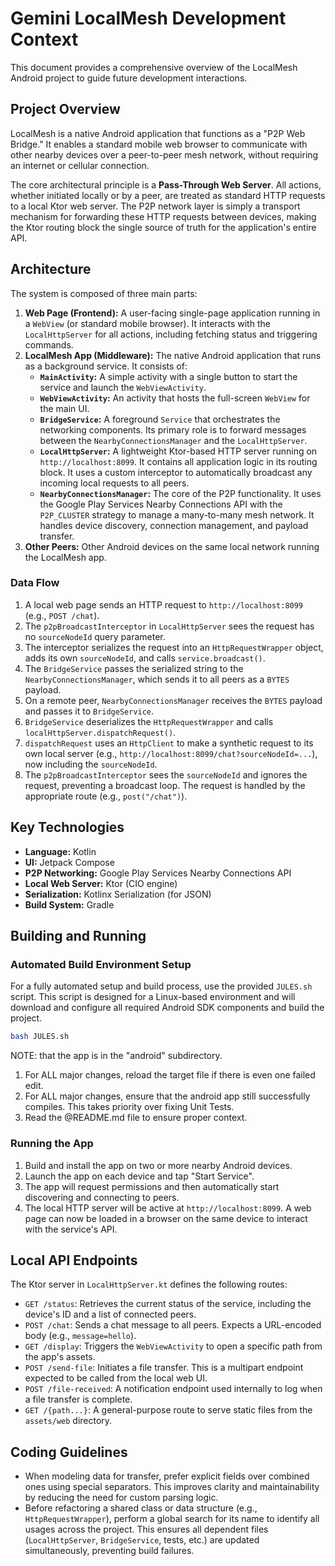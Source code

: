 # Gemini LocalMesh Development Context

This document provides a comprehensive overview of the LocalMesh Android project to guide future development interactions.

## Project Overview

LocalMesh is a native Android application that functions as a "P2P Web Bridge." It enables a standard mobile web browser to communicate with other nearby devices over a peer-to-peer mesh network, without requiring an internet or cellular connection.

The core architectural principle is a **Pass-Through Web Server**. All actions, whether initiated locally or by a peer, are treated as standard HTTP requests to a local Ktor web server. The P2P network layer is simply a transport mechanism for forwarding these HTTP requests between devices, making the Ktor routing block the single source of truth for the application's entire API.

## Architecture

The system is composed of three main parts:

1.  **Web Page (Frontend):** A user-facing single-page application running in a `WebView` (or standard mobile browser). It interacts with the `LocalHttpServer` for all actions, including fetching status and triggering commands.
2.  **LocalMesh App (Middleware):** The native Android application that runs as a background service. It consists of:
    *   **`MainActivity`:** A simple activity with a single button to start the service and launch the `WebViewActivity`.
    *   **`WebViewActivity`:** An activity that hosts the full-screen `WebView` for the main UI.
    *   **`BridgeService`:** A foreground `Service` that orchestrates the networking components. Its primary role is to forward messages between the `NearbyConnectionsManager` and the `LocalHttpServer`.
    *   **`LocalHttpServer`:** A lightweight Ktor-based HTTP server running on `http://localhost:8099`. It contains all application logic in its routing block. It uses a custom interceptor to automatically broadcast any incoming local requests to all peers.
    *   **`NearbyConnectionsManager`:** The core of the P2P functionality. It uses the Google Play Services Nearby Connections API with the `P2P_CLUSTER` strategy to manage a many-to-many mesh network. It handles device discovery, connection management, and payload transfer.
3.  **Other Peers:** Other Android devices on the same local network running the LocalMesh app.

### Data Flow

1.  A local web page sends an HTTP request to `http://localhost:8099` (e.g., `POST /chat`).
2.  The `p2pBroadcastInterceptor` in `LocalHttpServer` sees the request has no `sourceNodeId` query parameter.
3.  The interceptor serializes the request into an `HttpRequestWrapper` object, adds its own `sourceNodeId`, and calls `service.broadcast()`.
4.  The `BridgeService` passes the serialized string to the `NearbyConnectionsManager`, which sends it to all peers as a `BYTES` payload.
5.  On a remote peer, `NearbyConnectionsManager` receives the `BYTES` payload and passes it to `BridgeService`.
6.  `BridgeService` deserializes the `HttpRequestWrapper` and calls `localHttpServer.dispatchRequest()`.
7.  `dispatchRequest` uses an `HttpClient` to make a synthetic request to its own local server (e.g., `http://localhost:8099/chat?sourceNodeId=...`), now including the `sourceNodeId`.
8.  The `p2pBroadcastInterceptor` sees the `sourceNodeId` and ignores the request, preventing a broadcast loop. The request is handled by the appropriate route (e.g., `post("/chat")`).

## Key Technologies

*   **Language:** Kotlin
*   **UI:** Jetpack Compose
*   **P2P Networking:** Google Play Services Nearby Connections API
*   **Local Web Server:** Ktor (CIO engine)
*   **Serialization:** Kotlinx Serialization (for JSON)
*   **Build System:** Gradle

## Building and Running

### Automated Build Environment Setup

For a fully automated setup and build process, use the provided `JULES.sh` script. This script is designed for a Linux-based environment and will download and configure all required Android SDK components and build the project.

```bash
bash JULES.sh
```

NOTE: that the app is in the "android" subdirectory.

1. For ALL major changes, reload the target file if there is even one failed edit.
1. For ALL major changes, ensure that the android app still successfully compiles.  This takes priority over fixing Unit Tests. 
1. Read the @README.md file to ensure proper context.

### Running the App

1.  Build and install the app on two or more nearby Android devices.
2.  Launch the app on each device and tap "Start Service".
3.  The app will request permissions and then automatically start discovering and connecting to peers.
4.  The local HTTP server will be active at `http://localhost:8099`. A web page can now be loaded in a browser on the same device to interact with the service's API.

## Local API Endpoints

The Ktor server in `LocalHttpServer.kt` defines the following routes:

*   `GET /status`: Retrieves the current status of the service, including the device's ID and a list of connected peers.
*   `POST /chat`: Sends a chat message to all peers. Expects a URL-encoded body (e.g., `message=hello`).
*   `GET /display`: Triggers the `WebViewActivity` to open a specific path from the app's assets.
*   `POST /send-file`: Initiates a file transfer. This is a multipart endpoint expected to be called from the local web UI.
*   `POST /file-received`: A notification endpoint used internally to log when a file transfer is complete.
*   `GET /{path...}`: A general-purpose route to serve static files from the `assets/web` directory.

## Coding Guidelines

*   When modeling data for transfer, prefer explicit fields over combined ones using special separators. This improves clarity and maintainability by reducing the need for custom parsing logic.
*   Before refactoring a shared class or data structure (e.g., `HttpRequestWrapper`), perform a global search for its name to identify all usages across the project. This ensures all dependent files (`LocalHttpServer`, `BridgeService`, tests, etc.) are updated simultaneously, preventing build failures.
